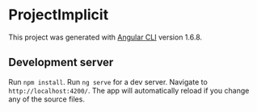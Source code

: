 # ProjectImplicit

This project was generated with [Angular CLI](https://github.com/angular/angular-cli) version 1.6.8.

## Development server
Run `npm install`.
Run `ng serve` for a dev server. Navigate to `http://localhost:4200/`. The app will automatically reload if you change any of the source files.


